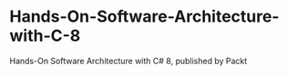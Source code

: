 # Hands-On-Software-Architecture-with-C-8
Hands-On Software Architecture with C# 8, published by Packt
